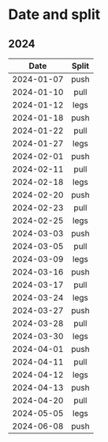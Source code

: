# Date and split

## 2024

| Date         | Split    |
| :----------: | :------: |
| 2024-01-07   | push     |
| 2024-01-10   | pull     |
| 2024-01-12   | legs     |
| 2024-01-18   | push     |
| 2024-01-22   | pull     |
| 2024-01-27   | legs     |
| 2024-02-01   | push     |
| 2024-02-11   | pull     |
| 2024-02-18   | legs     |
| 2024-02-20   | push     |
| 2024-02-23   | pull     |
| 2024-02-25   | legs     |
| 2024-03-03   | push     |
| 2024-03-05   | pull     |
| 2024-03-09   | legs     |
| 2024-03-16   | push     |
| 2024-03-17   | pull     |
| 2024-03-24   | legs     |
| 2024-03-27   | push     |
| 2024-03-28   | pull     |
| 2024-03-30   | legs     |
| 2024-04-01   | push     |
| 2024-04-11   | pull     |
| 2024-04-12   | legs     |
| 2024-04-13   | push     |
| 2024-04-20   | pull     |
| 2024-05-05   | legs     |
| 2024-06-08   | push     |

